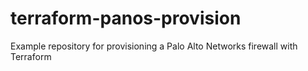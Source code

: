 # terraform-panos-provision
Example repository for provisioning a Palo Alto Networks firewall with Terraform
